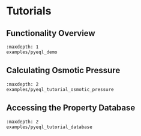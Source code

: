 # Tutorials

## Functionality Overview

```{toctree}
:maxdepth: 1
examples/pyeql_demo
```

## Calculating Osmotic Pressure

```{toctree}
:maxdepth: 2
examples/pyeql_tutorial_osmotic_pressure
```

## Accessing the Property Database

```{toctree}
:maxdepth: 2
examples/pyeql_tutorial_database
```
